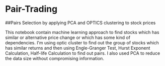 # Pair-Trading
##Pairs Selection by applying PCA and OPTICS clustering to stock prices

This notebook contain machine learning approach to find stocks which has similar or alternative price change or which has some kind of dependencies. I'm using optic cluster to find out the group of stocks which has similar returns and then using Engle-Granger Test, Hurst Exponent Calculation, Half-life Calculation to find out pairs. I also used PCA to reduce the data size without compromising information.
